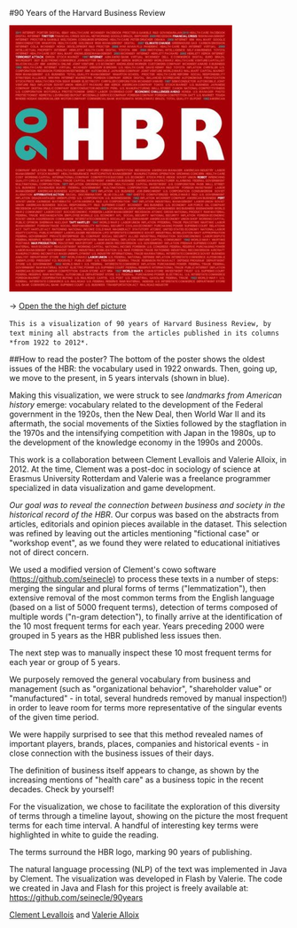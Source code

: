 #90 Years of the Harvard Business Review

[![HBR 90 years visualization](/hbr.jpg "HBR 90 years visualization")](/hbr.png)

-> [Open the the high def picture](/hbr.png)  

`This is a visualization of 90 years of Harvard Business Review, by text mining all abstracts from the articles published in its columns *from 1922 to 2012*.`  

##How to read the poster?
The bottom of the poster shows the oldest issues of the HBR: the vocabulary used in 1922 onwards. Then, going up, we move to the present, in 5 years intervals (shown in blue).  

Making this visualization, we were struck to see *landmarks from American history* emerge: vocabulary related to the development of the Federal government in the 1920s, then the New Deal, then World War II and its aftermath, the social movements of the Sixties followed by the stagflation in the 1970s and the intensifying competition with Japan in the 1980s, up to the development of the knowledge economy in the 1990s and 2000s.  

This work is a collaboration between Clement Levallois and Valerie Alloix, in 2012. At the time, Clement was a post-doc in sociology of science at Erasmus University Rotterdam and Valerie was a freelance programmer specialized in data visualization and game development.  

*Our goal was to reveal the connection between business and society in the historical record of the HBR*. Our corpus was based on the abstracts from articles, editorials and opinion pieces available in the dataset. This selection was refined by leaving out the articles mentioning "fictional case" or "workshop event", as we found they were related to educational initiatives not of direct concern.  

We used a modified version of Clement's cowo software (https://github.com/seinecle) to process these texts in a number of steps: merging the singular and plural forms of terms ("lemmatization"), then extensive removal of the most common terms from the English language (based on a list of 5000 frequent terms), detection of terms composed of multiple words ("n-gram detection"), to finally arrive at the identification of the 10 most frequent terms for each year. Years preceding 2000 were grouped in 5 years as the HBR published less issues then.  

The next step was to manually inspect these 10 most frequent terms for each year or group of 5 years.  

We purposely removed the general vocabulary from business and management (such as "organizational behavior", "shareholder value" or "manufactured" - in total, several hundreds removed by manual inspection!) in order to leave room for terms more representative of the singular events of the given time period.  

We were happily surprised to see that this method revealed names of important players, brands, places, companies and historical events - in close connection with the business issues of their days.  

The definition of business itself appears to change, as shown by the increasing mentions of "health care" as a business topic in the recent decades. Check by yourself!  

For the visualization, we chose to facilitate the exploration of this diversity of terms through a timeline layout, showing on the picture the most frequent terms for each time interval. A handful of interesting key terms were highlighted in white to guide the reading.  

The terms surround the HBR logo, marking 90 years of publishing.  

The natural language processing (NLP) of the text was implemented in Java by Clement. The visualization was developed in Flash by Valerie. The code we created in Java and Flash for this project is freely available at: https://github.com/seinecle/90years  

[Clement Levallois](http://clementlevallois.net) and [Valerie Alloix](http://www.elimak.com)